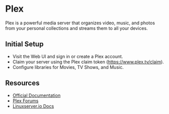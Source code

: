 # Plex

Plex is a powerful media server that organizes video, music, and photos from your personal collections and streams them to all your devices.

## Initial Setup
- Visit the Web UI and sign in or create a Plex account.
- Claim your server using the Plex claim token (https://www.plex.tv/claim).
- Configure libraries for Movies, TV Shows, and Music.

## Resources
- [Official Documentation](https://support.plex.tv/)
- [Plex Forums](https://forums.plex.tv/)
- [Linuxserver.io Docs](https://docs.linuxserver.io/images/docker-plex/)
